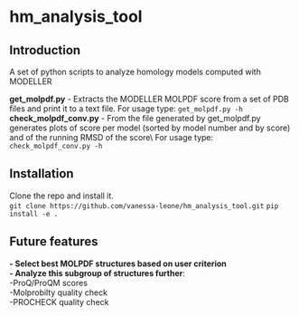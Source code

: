 # hm_analysis_tool #

## Introduction ##
A set of python scripts to analyze homology models computed with MODELLER

**get\_molpdf\.py** \- Extracts the MODELLER MOLPDF score from a set of PDB files and print it to a text file\. For usage type: `get_molpdf.py -h`\
**check\_molpdf\_conv\.py** \- From the file generated by get\_molpdf\.py generates plots of score per model (sorted by model number and by score) and of the running RMSD of the score\ For usage type: `check_molpdf_conv.py -h`

## Installation ##
Clone the repo and install it.\
`git clone https://github.com/vanessa-leone/hm_analysis_tool.git`
`pip install -e .`

## Future features ##
**- Select best MOLPDF structures based on user criterion**\
**- Analyze this subgroup of structures further**:\
    -ProQ/ProQM scores\
    -Molprobilty quality check\
    -PROCHECK quality check
